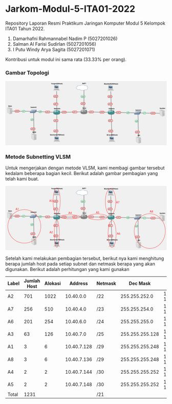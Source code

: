 # Jarkom-Modul-5-ITA01-2022

Repository Laporan Resmi Praktikum Jaringan Komputer Modul 5 Kelompok ITA01 Tahun 2022.

1. Damarhafni Rahmannabel Nadim P (5027201026)
2. Salman Al Farisi Sudirlan (5027201056)
3. I Putu Windy Arya Sagita (5027201071)

Kontribusi untuk modul ini sama rata (33.33% per orang).


### Gambar Topologi
![image](images/topo5.png)

### Metode Subnetting VLSM
Untuk mengerjakan dengan metode VLSM, kami membagi gambar tersebut kedalam beberapa bagian kecil. Berikut adalah gambar pembagian yang telah kami buat.  

![image](images/subnet5.png)


Setelah kami melakukan pembagian tersebut, berikut nya kami menghitung berapa jumlah host pada setiap subnet dan netmask berapa yang akan digunakan. Berikut adalah perhitungan yang kami gunakan

| Label | Jumlah Host | Alokasi | Address     | Netmask | Dec Mask        | Range                   | Broadcast   |
|-------|-------------|---------|-------------|---------|-----------------|-------------------------|-------------|
| A2    |         701 |    1022 | 10.40.0.0   | /22     | 255.255.252.0   | 10.40.0.1-10.40.3.254   | 10.40.3.255 |
| A7    |         256 |     510 | 10.40.4.0   | /23     | 255.255.254.0   | 10.40.4.1-10.40.5.254   | 10.40.5.255 |
| A6    |         201 |     254 | 10.40.6.0   | /24     | 255.255.255.0   | 10.40.6.1-10.40.6.254   | 10.40.6.255 |
| A3    |          63 |     126 | 10.40.7.0   | /25     | 255.255.255.128 | 10.40.7.1-10.40.7.126   | 10.40.7.127 |
| A1    |           3 |       6 | 10.40.7.128 | /29     | 255.255.255.248 | 10.40.7.129-10.40.7.134 | 10.40.7.135 |
| A8    |           3 |       6 | 10.40.7.136 | /29     | 255.255.255.248 | 10.40.7.137-10.40.7.142 | 10.40.7.143 |
| A4    |           2 |       2 | 10.40.7.144 | /30     | 255.255.255.252 | 10.40.7.145-10.40.7.146 | 10.40.7.147 |
| A5    |           2 |       2 | 10.40.7.148 | /30     | 255.255.255.252 | 10.40.7.149-10.40.7.150 | 10.40.7.151 |
| Total |        1231 |         |             | /21     |                 |                         |             |